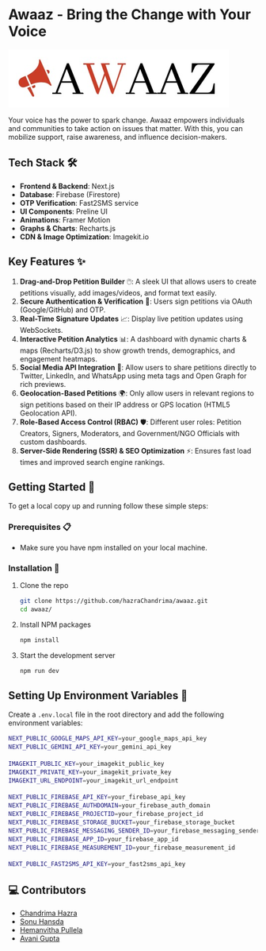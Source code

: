 # Awaaz - Bring the Change with Your Voice 

![Awaaz Logo](./public/assets/logo.jpeg)

Your voice has the power to spark change. Awaaz empowers individuals and communities to take action on issues that matter. With this, you can mobilize support, raise awareness, and influence decision-makers.

## Tech Stack 🛠️

- **Frontend & Backend**: Next.js
- **Database**: Firebase (Firestore)
- **OTP Verification**: Fast2SMS service
- **UI Components**: Preline UI
- **Animations**: Framer Motion
- **Graphs & Charts**: Recharts.js
- **CDN & Image Optimization**: Imagekit.io

## Key Features ✨

1. **Drag-and-Drop Petition Builder** 🖱️: A sleek UI that allows users to create petitions visually, add images/videos, and format text easily.
2. **Secure Authentication & Verification** 🔐: Users sign petitions via OAuth (Google/GitHub) and OTP.
3. **Real-Time Signature Updates** 📈: Display live petition updates using WebSockets.
4. **Interactive Petition Analytics** 📊: A dashboard with dynamic charts & maps (Recharts/D3.js) to show growth trends, demographics, and engagement heatmaps.
5. **Social Media API Integration** 📱: Allow users to share petitions directly to Twitter, LinkedIn, and WhatsApp using meta tags and Open Graph for rich previews.
6. **Geolocation-Based Petitions** 🌍: Only allow users in relevant regions to sign petitions based on their IP address or GPS location (HTML5 Geolocation API).
7. **Role-Based Access Control (RBAC)** 🛡️: Different user roles: Petition Creators, Signers, Moderators, and Government/NGO Officials with custom dashboards.
8. **Server-Side Rendering (SSR) & SEO Optimization** ⚡: Ensures fast load times and improved search engine rankings.

## Getting Started 🚀

To get a local copy up and running follow these simple steps:

### Prerequisites 📋

- Make sure you have npm installed on your local machine.

### Installation 🔧

1. Clone the repo
   ```sh
   git clone https://github.com/hazraChandrima/awaaz.git
   cd awaaz/
   ```
2. Install NPM packages
   ```sh
   npm install
   ```
3. Start the development server
   ```sh
   npm run dev
   ```


## Setting Up Environment Variables 🔑

Create a `.env.local` file in the root directory and add the following environment variables:

```sh
NEXT_PUBLIC_GOOGLE_MAPS_API_KEY=your_google_maps_api_key
NEXT_PUBLIC_GEMINI_API_KEY=your_gemini_api_key

IMAGEKIT_PUBLIC_KEY=your_imagekit_public_key
IMAGEKIT_PRIVATE_KEY=your_imagekit_private_key
IMAGEKIT_URL_ENDPOINT=your_imagekit_url_endpoint

NEXT_PUBLIC_FIREBASE_API_KEY=your_firebase_api_key
NEXT_PUBLIC_FIREBASE_AUTHDOMAIN=your_firebase_auth_domain
NEXT_PUBLIC_FIREBASE_PROJECTID=your_firebase_project_id
NEXT_PUBLIC_FIREBASE_STORAGE_BUCKET=your_firebase_storage_bucket
NEXT_PUBLIC_FIREBASE_MESSAGING_SENDER_ID=your_firebase_messaging_sender_id
NEXT_PUBLIC_FIREBASE_APP_ID=your_firebase_app_id
NEXT_PUBLIC_FIREBASE_MEASUREMENT_ID=your_firebase_measurement_id

NEXT_PUBLIC_FAST2SMS_API_KEY=your_fast2sms_api_key
```


## 💻 Contributors

- [Chandrima Hazra](https://github.com/hazraChandrima)
- [Sonu Hansda](https://github.com/Sonu-Hansda)
- [Hemanvitha Pullela](https://github.com/hemanvithapullela0456)
- [Avani Gupta](https://github.com/guptaavani111)
